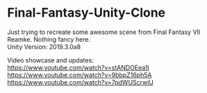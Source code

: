 # Final-Fantasy-Unity-Clone
 Just trying to recreate some awesome scene from Final Fantasy VII Reamke. Nothing fancy here.   
 Unity Version: 2019.3.0a8
 
 Video showcase and updates:  
 https://www.youtube.com/watch?v=stANDOEea1I   
 https://www.youtube.com/watch?v=9bbpZ16ph5A  
 https://www.youtube.com/watch?v=7pdWUScrwiU  
